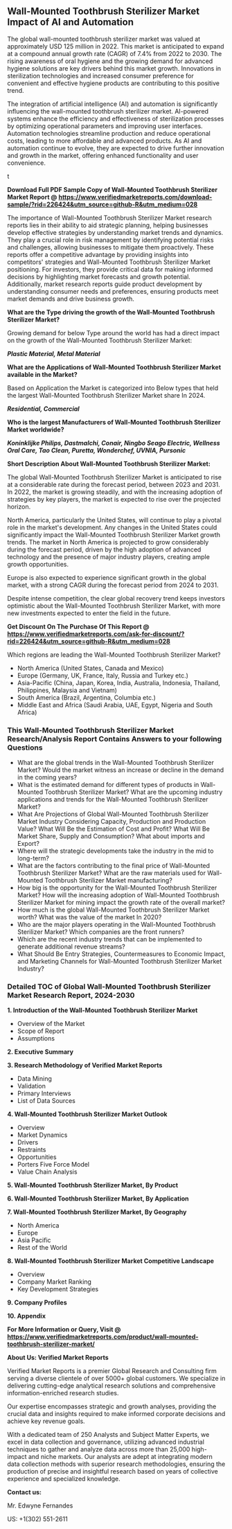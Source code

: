 <h2>Wall-Mounted Toothbrush Sterilizer Market Impact of AI and Automation</h2><p>The global wall-mounted toothbrush sterilizer market was valued at approximately USD 125 million in 2022. This market is anticipated to expand at a compound annual growth rate (CAGR) of 7.4% from 2022 to 2030. The rising awareness of oral hygiene and the growing demand for advanced hygiene solutions are key drivers behind this market growth. Innovations in sterilization technologies and increased consumer preference for convenient and effective hygiene products are contributing to this positive trend.</p><p>The integration of artificial intelligence (AI) and automation is significantly influencing the wall-mounted toothbrush sterilizer market. AI-powered systems enhance the efficiency and effectiveness of sterilization processes by optimizing operational parameters and improving user interfaces. Automation technologies streamline production and reduce operational costs, leading to more affordable and advanced products. As AI and automation continue to evolve, they are expected to drive further innovation and growth in the market, offering enhanced functionality and user convenience.</p>t</p><p id="" class=""><strong>Download Full PDF Sample Copy of Wall-Mounted Toothbrush Sterilizer Market Report @ <a href="https://www.verifiedmarketreports.com/download-sample/?rid=226424&utm_source=github-R&utm_medium=028" target="_blank">https://www.verifiedmarketreports.com/download-sample/?rid=226424&utm_source=github-R&utm_medium=028</a></strong></p><p>The importance of&nbsp;Wall-Mounted Toothbrush Sterilizer Market research reports lies in their ability to aid strategic planning, helping businesses develop effective strategies by understanding market trends and dynamics. They play a crucial role in risk management by identifying potential risks and challenges, allowing businesses to mitigate them proactively. These reports offer a competitive advantage by providing insights into competitors' strategies and Wall-Mounted Toothbrush Sterilizer Market positioning. For investors, they provide critical data for making informed decisions by highlighting market forecasts and growth potential. Additionally, market research reports guide product development by understanding consumer needs and preferences, ensuring products meet market demands and drive business growth.</p><p><strong>What are the&nbsp;Type driving the growth of the Wall-Mounted Toothbrush Sterilizer Market?</strong></p><p id="" class="">Growing demand for below Type around the world has had a direct impact on the growth of the Wall-Mounted Toothbrush Sterilizer Market:</p><em><strong>Plastic Material, Metal Material</strong></em></p><strong>What are the&nbsp;Applications&nbsp;of Wall-Mounted Toothbrush Sterilizer Market available in the Market?</strong></p><p id="" class="">Based on Application the Market is categorized into Below types that held the largest Wall-Mounted Toothbrush Sterilizer Market share In 2024.</p><em><strong>Residential, Commercial</strong></em></p><strong>Who is the largest Manufacturers of Wall-Mounted Toothbrush Sterilizer Market worldwide?</strong></p><p><em><strong>Koninklijke Philips, Dastmalchi, Conair, Ningbo Seago Electric, Wellness Oral Care, Tao Clean, Puretta, Wonderchef, UVNIA, Pursonic</strong></em></p><p id="" class=""><strong>Short Description About Wall-Mounted Toothbrush Sterilizer Market:</strong></p><p>The global Wall-Mounted Toothbrush Sterilizer Market is anticipated to rise at a considerable rate during the forecast period, between 2023 and 2031. In 2022, the market is growing steadily, and with the increasing adoption of strategies by key players, the market is expected to rise over the projected horizon.</p><p>North America, particularly the United States, will continue to play a pivotal role in the market's development. Any changes in the United States could significantly impact the Wall-Mounted Toothbrush Sterilizer Market growth trends. The market in North America is projected to grow considerably during the forecast period, driven by the high adoption of advanced technology and the presence of major industry players, creating ample growth opportunities.</p><p>Europe is also expected to experience significant growth in the global market, with a strong CAGR during the forecast period from 2024 to 2031.</p><p>Despite intense competition, the clear global recovery trend keeps investors optimistic about the Wall-Mounted Toothbrush Sterilizer Market, with more new investments expected to enter the field in the future.</p><p id="" class=""><strong>Get Discount On The Purchase Of This Report @ <a href="https://www.verifiedmarketreports.com/ask-for-discount/?rid=226424&utm_source=github-R&utm_medium=028" target="_blank">https://www.verifiedmarketreports.com/ask-for-discount/?rid=226424&utm_source=github-R&utm_medium=028</a></strong></p>Which regions are leading the Wall-Mounted Toothbrush Sterilizer Market?</p><ul><li>North America (United States, Canada and Mexico)</li><li>Europe (Germany, UK, France, Italy, Russia and Turkey etc.)</li><li>Asia-Pacific (China, Japan, Korea, India, Australia, Indonesia, Thailand, Philippines, Malaysia and Vietnam)</li><li>South America (Brazil, Argentina, Columbia etc.)</li><li>Middle East and Africa (Saudi Arabia, UAE, Egypt, Nigeria and South Africa)</li></ul><h3 id="" class="">This Wall-Mounted Toothbrush Sterilizer Market Research/Analysis Report Contains Answers to your following Questions</h3><ul><li>What are the global trends in the Wall-Mounted Toothbrush Sterilizer Market? Would the market witness an increase or decline in the demand in the coming years?</li><li>What is the estimated demand for different types of products in Wall-Mounted Toothbrush Sterilizer Market? What are the upcoming industry applications and trends for the Wall-Mounted Toothbrush Sterilizer Market?</li><li>What Are Projections of Global Wall-Mounted Toothbrush Sterilizer Market Industry Considering Capacity, Production and Production Value? What Will Be the Estimation of Cost and Profit? What Will Be Market Share, Supply and Consumption? What about imports and Export?</li><li>Where will the strategic developments take the industry in the mid to long-term?</li><li>What are the factors contributing to the final price of Wall-Mounted Toothbrush Sterilizer Market? What are the raw materials used for Wall-Mounted Toothbrush Sterilizer Market manufacturing?</li><li>How big is the opportunity for the Wall-Mounted Toothbrush Sterilizer Market? How will the increasing adoption of Wall-Mounted Toothbrush Sterilizer Market for mining impact the growth rate of the overall market?</li><li>How much is the global Wall-Mounted Toothbrush Sterilizer Market worth? What was the value of the market In 2020?</li><li>Who are the major players operating in the Wall-Mounted Toothbrush Sterilizer Market? Which companies are the front runners?</li><li>Which are the recent industry trends that can be implemented to generate additional revenue streams?</li><li>What Should Be Entry Strategies, Countermeasures to Economic Impact, and Marketing Channels for Wall-Mounted Toothbrush Sterilizer Market Industry?</li></ul><h3 id="" class="">Detailed TOC of Global Wall-Mounted Toothbrush Sterilizer Market Research Report, 2024-2030</h3><p id="" class=""><strong>1. Introduction of the Wall-Mounted Toothbrush Sterilizer Market</strong></p><ul><li>Overview of the Market</li><li>Scope of Report</li><li>Assumptions</li></ul><p id="" class=""><strong>2. Executive Summary</strong></p><p id="" class=""><strong>3. Research Methodology of Verified Market Reports</strong></p><ul><li>Data Mining</li><li>Validation</li><li>Primary Interviews</li><li>List of Data Sources</li></ul><p id="" class=""><strong>4. Wall-Mounted Toothbrush Sterilizer Market Outlook</strong></p><ul><li>Overview</li><li>Market Dynamics</li><li>Drivers</li><li>Restraints</li><li>Opportunities</li><li>Porters Five Force Model</li><li>Value Chain Analysis</li></ul><p id="" class=""><strong>5. Wall-Mounted Toothbrush Sterilizer Market, By Product</strong></p><p id="" class=""><strong>6. Wall-Mounted Toothbrush Sterilizer Market, By Application</strong></p><p id="" class=""><strong>7. Wall-Mounted Toothbrush Sterilizer Market, By Geography</strong></p><ul><li>North America</li><li>Europe</li><li>Asia Pacific</li><li>Rest of the World</li></ul><p id="" class=""><strong>8. Wall-Mounted Toothbrush Sterilizer Market Competitive Landscape</strong></p><ul><li>Overview</li><li>Company Market Ranking</li><li>Key Development Strategies</li></ul><p id="" class=""><strong>9. Company Profiles</strong></p><p id="" class=""><strong>10. Appendix</strong></p><p id="" class=""><strong>For More Information or Query, Visit @ <a href="https://www.verifiedmarketreports.com/product/wall-mounted-toothbrush-sterilizer-market/" target="_blank">https://www.verifiedmarketreports.com/product/wall-mounted-toothbrush-sterilizer-market/</a></strong></p><p id="" class=""><strong>About Us: Verified Market Reports</strong></p><p id="" class="">Verified Market Reports is a premier Global Research and Consulting firm serving a diverse clientele of over 5000+ global customers. We specialize in delivering cutting-edge analytical research solutions and comprehensive information-enriched research studies.</p><p id="" class="">Our expertise encompasses strategic and growth analyses, providing the crucial data and insights required to make informed corporate decisions and achieve key revenue goals.</p><p id="" class="">With a dedicated team of 250 Analysts and Subject Matter Experts, we excel in data collection and governance, utilizing advanced industrial techniques to gather and analyze data across more than 25,000 high-impact and niche markets. Our analysts are adept at integrating modern data collection methods with superior research methodologies, ensuring the production of precise and insightful research based on years of collective experience and specialized knowledge.</p><p id="" class=""><strong>Contact us:</strong></p><p id="" class="">Mr. Edwyne Fernandes</p><p id="" class="">US: +1(302) 551-2611</p>